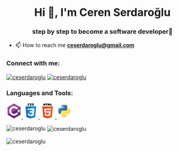 <h1 align="center">Hi 👋, I'm Ceren Serdaroğlu</h1>
<h3 align="center">step by step to become a software developer🤭</h3>

- 📫 How to reach me **ceserdaroglu@gmail.com**

<h3 align="left">Connect with me:</h3>
<p align="left">
<a href="https://linkedin.com/in/ceserdaroglu" target="blank"><img align="center" src="https://raw.githubusercontent.com/rahuldkjain/github-profile-readme-generator/master/src/images/icons/Social/linked-in-alt.svg" alt="ceserdaroglu" height="30" width="40" /></a>
<a href="https://instagram.com/ceserdaroglu" target="blank"><img align="center" src="https://raw.githubusercontent.com/rahuldkjain/github-profile-readme-generator/master/src/images/icons/Social/instagram.svg" alt="ceserdaroglu" height="30" width="40" /></a>
</p>

<h3 align="left">Languages and Tools:</h3>
<p align="left"> <a href="https://www.w3schools.com/cs/" target="_blank" rel="noreferrer"> <img src="https://raw.githubusercontent.com/devicons/devicon/master/icons/csharp/csharp-original.svg" alt="csharp" width="40" height="40"/> </a> <a href="https://www.w3schools.com/css/" target="_blank" rel="noreferrer"> <img src="https://raw.githubusercontent.com/devicons/devicon/master/icons/css3/css3-original-wordmark.svg" alt="css3" width="40" height="40"/> </a> <a href="https://www.w3.org/html/" target="_blank" rel="noreferrer"> <img src="https://raw.githubusercontent.com/devicons/devicon/master/icons/html5/html5-original-wordmark.svg" alt="html5" width="40" height="40"/> </a> <a href="https://www.python.org" target="_blank" rel="noreferrer"> <img src="https://raw.githubusercontent.com/devicons/devicon/master/icons/python/python-original.svg" alt="python" width="40" height="40"/> </a> </p>

<p><img align="left" src="https://github-readme-stats.vercel.app/api/top-langs?username=ceserdaroglu&show_icons=true&locale=en&layout=compact" alt="ceserdaroglu" /></p>

<p>&nbsp;<img align="center" src="https://github-readme-stats.vercel.app/api?username=ceserdaroglu&show_icons=true&locale=en" alt="ceserdaroglu" /></p>

<p><img align="center" src="https://github-readme-streak-stats.herokuapp.com/?user=ceserdaroglu&" alt="ceserdaroglu" /></p>

